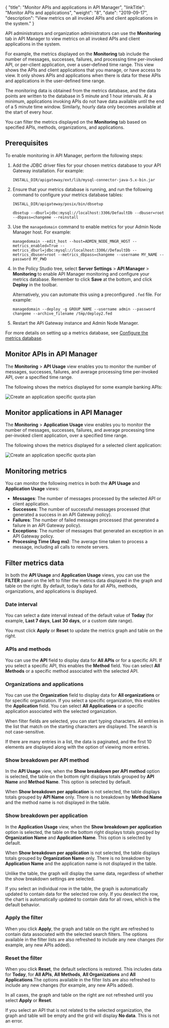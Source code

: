 {
    "title": "Monitor APIs and applications in API Manager",
    "linkTitle": "Monitor APIs and applications",
    "weight": "8",
    "date": "2019-09-17",
    "description": "View metrics on all invoked APIs and client applications in the system."
}

API administrators and organization administrators can use the **Monitoring** tab in API Manager to view metrics on all invoked APIs and client applications in the system.

For example, the metrics displayed on the **Monitoring** tab include the number of messages, successes, failures, and processing time per-invoked API, or per-client application, over a user-defined time range. This view shows the APIs and client applications that you manage, or have access to view. It only shows APIs and applications when there is data for these APIs and applications in the user-defined time range.

The monitoring data is obtained from the metrics database, and the data points are written to the database in 5 minute and 1 hour intervals. At a minimum, applications invoking APIs do not have data available until the end of a 5 minute time window. Similarly, hourly data only becomes available at the start of every hour.

You can filter the metrics displayed on the **Monitoring** tab based on specified APIs, methods, organizations, and applications.

## Prerequisites

To enable monitoring in API Manager, perform the following steps:

1. Add the JDBC driver files for your chosen metrics database to your API Gateway installation. For example:

    ```
    INSTALL_DIR/apigateway/ext/lib/mysql-connector-java-5.x-bin.jar
    ```

2. Ensure that your metrics database is running, and run the following command to configure your metrics database tables:

    ```
    INSTALL_DIR/apigateway/posix/bin/dbsetup

    dbsetup --dburl=jdbc:mysql://localhost:3306/DefaultDb --dbuser=root --dbpass=changeme --reinstall
    ```

3. Use the `managedomain` command to enable metrics for your Admin Node Manager host. For example:

    ```
    managedomain --edit_host --host=ADMIN_NODE_MNGR_HOST --metrics_enabled=True --metrics_dburl=jdbc:mysql://localhost:3306//DefaultDb --metrics_dbuser=root --metrics_dbpass=changeme --username MY_NAME --password MY_PWD
    ```

4. In the Policy Studio tree, select **Server Settings** > **API Manager** > **Monitoring** to enable API Manager monitoring and configure your metrics database. Remember to click **Save** at the bottom, and click **Deploy** in the toolbar.

    Alternatively, you can automate this using a preconfigured `.fed` file. For example:

    ```
    managedomain --deploy -g GROUP_NAME --username admin --password changeme --archive_filename /tmp/deploy2.fed
    ```

5. Restart the API Gateway instance and Admin Node Manager.

For more details on setting up a metrics database, see [Configure the metrics database](/docs/apim_installation/apigtw_install/metrics_db_install/).

## Monitor APIs in API Manager

The **Monitoring** > **API Usage** view enables you to monitor the number of messages, successes, failures, and average processing time per-invoked API, over a specified time range.

The following shows the metrics displayed for some example banking APIs:

![Create an application specific quota plan](/Images/docbook/images/api_mgmt/api_mgmt_monitor_api.png)

## Monitor applications in API Manager

The **Monitoring** > **Application Usage** view enables you to monitor the number of messages, successes, failures, and average processing time per-invoked client application, over a specified time range.

The following shows the metrics displayed for a selected client application:

![Create an application specific quota plan](/Images/docbook/images/api_mgmt/api_mgmt_monitor_app.png)

## Monitoring metrics

You can monitor the following metrics in both the **API Usage** and **Application Usage** views:

* **Messages**: The number of messages processed by the selected API or client application.
* **Successes**: The number of successful messages processed (that generated a success in an API Gateway policy).
* **Failures**: The number of failed messages processed (that generated a failure in an API Gateway policy).
* **Exceptions**: The number of messages that generated an exception in an API Gateway policy.
* **Processing Time (Avg ms)**: The average time taken to process a message, including all calls to remote servers.

## Filter metrics data

In both the **API Usage** and **Application Usage** views, you can use the **FILTER** panel on the left to filter the metrics data displayed in the graph and table on the right. By default, today’s data for all APIs, methods, organizations, and applications is displayed.

### Date interval

You can select a date interval instead of the default value of **Today** (for example, **Last 7 days**, **Last 30 days**, or a custom date range).

You must click **Apply** or **Reset** to update the metrics graph and table on the right.

### APIs and methods

You can use the **API** field to display data for **All APIs** or for a specific API. If you select a specific API, this enables the **Method** field. You can select **All Methods** or a specific method associated with the selected API.

### Organizations and applications

You can use the **Organization** field to display data for **All organizations** or for specific organization. If you select a specific organization, this enables the **Application** field. You can select **All Applications** or a specific application associated with the selected organization.

When filter fields are selected, you can start typing characters. All entries in the list that match on the starting characters are displayed. The search is not case-sensitive.

If there are many entries in a list, the data is paginated, and the first 10 elements are displayed along with the option of viewing more entries.

### Show breakdown per API method

In the **API Usage** view, when the **Show breakdown per API method** option is selected, the table on the bottom right displays totals grouped by **API Name** and **Method Name**. This option is selected by default.

When **Show breakdown per application** is not selected, the table displays totals grouped by **API Name** only. There is no breakdown by **Method Name** and the method name is not displayed in the table.

### Show breakdown per application

In the **Application Usage** view, when the **Show breakdown per application** option is selected, the table on the bottom right displays totals grouped by **Organization Name** and **Application Name**. This option is selected by default.

When **Show breakdown per application** is not selected, the table displays totals grouped by **Organization Name** only. There is no breakdown by **Application Name** and the application name is not displayed in the table.

Unlike the table, the graph will display the same data, regardless of whether the show breakdown settings are selected.

If you select an individual row in the table, the graph is automatically updated to contain data for the selected row only. If you deselect the row, the chart is automatically updated to contain data for all rows, which is the default behavior.

### Apply the filter

When you click **Apply**, the graph and table on the right are refreshed to contain data associated with the selected search filters. The options available in the filter lists are also refreshed to include any new changes (for example, any new APIs added).

### Reset the filter

When you click **Reset**, the default selections is restored. This includes data for **Today**, for **All APIs**, **All Methods**, **All Organizations** and **All Applications**.The options available in the filter lists are also refreshed to include any new changes (for example, any new APIs added).

In all cases, the graph and table on the right are not refreshed until you select **Apply** or **Reset**.

If you select an API that is not related to the selected organization, the graph and table will be empty and the grid will display **No data**. This is not an error.
